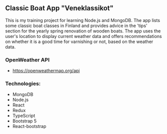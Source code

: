 ## Classic Boat App "Veneklassikot"

This is my training project for learning Node.js and MongoDB. The app lists some classic boat classes in Finland and provides advice in the 'tips' section for the yearly spring renovation of wooden boats. The app uses the user's location to display current weather data and offers recommendations on whether it is a good time for varnishing or not, based on the weather data.

### OpenWeather API

* https://openweathermap.org/api

### Technologies: 

* MongoDB
* Node.js
* React
* Redux
* TypeScript
* Bootstrap 5
* React-bootstrap
